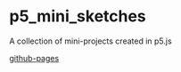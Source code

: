 # p5_mini_sketches

A collection of mini-projects created in p5.js

[github-pages](https://maximilian-r.github.io/p5_mini_sketches/)
